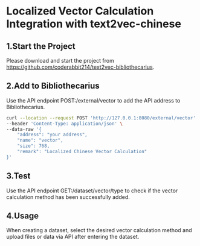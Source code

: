 # Localized Vector Calculation Integration with text2vec-chinese

## 1.Start the Project

Please download and start the project from https://github.com/coderabbit214/text2vec-bibliothecarius.

## 2.Add to Bibliothecarius

Use the API endpoint POST:/external/vector to add the API address to Bibliothecarius.

```bash
curl --location --request POST 'http://127.0.0.1:8080/external/vector' \
--header 'Content-Type: application/json' \
--data-raw '{
    "address": "your address",
    "name": "vector",
    "size": 768,
    "remark": "Localized Chinese Vector Calculation"
}'
```

## 3.Test

Use the API endpoint GET:/dataset/vector/type to check if the vector calculation method has been successfully added.

## 4.Usage

When creating a dataset, select the desired vector calculation method and upload files or data via API after entering the dataset.
